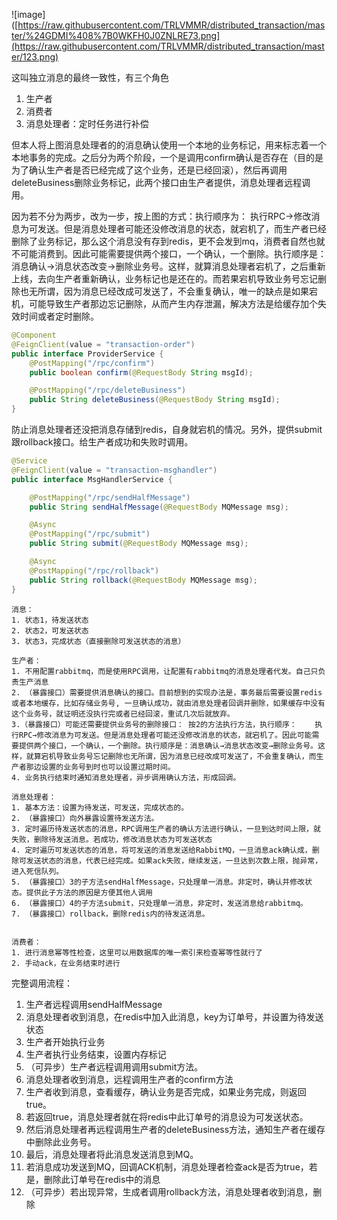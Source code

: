 ![image]([https://raw.githubusercontent.com/TRLVMMR/distributed_transaction/master/%24GDMI%408%7B0WKFH0J0ZNLRE73.png](https://raw.githubusercontent.com/TRLVMMR/distributed_transaction/master/123.png)

这叫独立消息的最终一致性，有三个角色

1. 生产者
2. 消费者
3. 消息处理者：定时任务进行补偿



但本人将上图消息处理者的的消息确认使用一个本地的业务标记，用来标志着一个本地事务的完成。之后分为两个阶段，一个是调用confirm确认是否存在（目的是为了确认生产者是否已经完成了这个业务，还是已经回滚），然后再调用deleteBusiness删除业务标记，此两个接口由生产者提供，消息处理者远程调用。

因为若不分为两步，改为一步，按上图的方式：执行顺序为：	执行RPC→修改消息为可发送。但是消息处理者可能还没修改消息的状态，就宕机了，而生产者已经删除了业务标记，那么这个消息没有存到redis，更不会发到mq，消费者自然也就不可能消费到。因此可能需要提供两个接口，一个确认，一个删除。执行顺序是：消息确认→消息状态改变→删除业务号。这样，就算消息处理者宕机了，之后重新上线，去向生产者重新确认，业务标记也是还在的。而若果宕机导致业务号忘记删除也无所谓，因为消息已经改成可发送了，不会重复确认，唯一的缺点是如果宕机，可能导致生产者那边忘记删除，从而产生内存泄漏，解决方法是给缓存加个失效时间或者定时删除。

```java
@Component
@FeignClient(value = "transaction-order")
public interface ProviderService {
    @PostMapping("/rpc/confirm")
    public boolean confirm(@RequestBody String msgId);

    @PostMapping("/rpc/deleteBusiness")
    public String deleteBusiness(@RequestBody String msgId);
}
```

防止消息处理者还没把消息存储到redis，自身就宕机的情况。另外，提供submit跟rollback接口。给生产者成功和失败时调用。

```java
@Service
@FeignClient(value = "transaction-msghandler")
public interface MsgHandlerService {

    @PostMapping("/rpc/sendHalfMessage")
    public String sendHalfMessage(@RequestBody MQMessage msg);

    @Async
    @PostMapping("/rpc/submit")
    public String submit(@RequestBody MQMessage msg);

    @Async
    @PostMapping("/rpc/rollback")
    public String rollback(@RequestBody MQMessage msg);
}
```



```
消息：
1. 状态1，待发送状态
2. 状态2，可发送状态
3. 状态3，完成状态（直接删除可发送状态的消息）

生产者：
1. 不用配置rabbitmq，而是使用RPC调用，让配置有rabbitmq的消息处理者代发。自己只负责生产消息 
2. （暴露接口）需要提供消息确认的接口。目前想到的实现办法是，事务最后需要设置redis或者本地缓存，比如存储业务号, 一旦确认成功，就由消息处理者回调并删除，如果缓存中没有这个业务号，就证明还没执行完或者已经回滚，重试几次后就放弃。
3.（暴露接口）可能还需要提供业务号的删除接口： 按2的方法执行方法，执行顺序：	执行RPC→修改消息为可发送。但是消息处理者可能还没修改消息的状态，就宕机了。因此可能需要提供两个接口，一个确认，一个删除。执行顺序是：消息确认→消息状态改变→删除业务号。这样，就算宕机导致业务号忘记删除也无所谓，因为消息已经改成可发送了，不会重复确认，而生产者那边设置的业务号到时也可以设置过期时间。
4. 业务执行结束时通知消息处理者，异步调用确认方法，形成回调。

消息处理者：
1. 基本方法：设置为待发送，可发送，完成状态的。
2. （暴露接口）向外暴露设置待发送方法。
3. 定时遍历待发送状态的消息，RPC调用生产者的确认方法进行确认，一旦到达时间上限，就失败，删除待发送消息。若成功，修改消息状态为可发送状态
4. 定时遍历可发送状态的消息，将可发送的消息发送给RabbitMQ，一旦消息ack确认成，删除可发送状态的消息，代表已经完成。如果ack失败，继续发送，一旦达到次数上限，抛异常，进入死信队列。
5. （暴露接口）3的子方法sendHalfMessage，只处理单一消息。非定时，确认并修改状态。提供此子方法的原因是方便其他人调用
6. （暴露接口）4的子方法submit，只处理单一消息，非定时，发送消息给rabbitmq。
7. （暴露接口）rollback，删除redis内的待发送消息。


消费者：
1. 进行消息幂等性检查，这里可以用数据库的唯一索引来检查幂等性就行了
2. 手动ack，在业务结束时进行

```



完整调用流程：

1. 生产者远程调用sendHalfMessage
2. 消息处理者收到消息，在redis中加入此消息，key为订单号，并设置为待发送状态
3. 生产者开始执行业务
4. 生产者执行业务结束，设置内存标记
5. （可异步）生产者远程调用调用submit方法。
6. 消息处理者收到消息，远程调用生产者的confirm方法
7. 生产者收到消息，查看缓存，确认业务是否完成，如果业务完成，则返回true。
8. 若返回true，消息处理者就在将redis中此订单号的消息设为可发送状态。
9. 然后消息处理者再远程调用生产者的deleteBusiness方法，通知生产者在缓存中删除此业务号。
10. 最后，消息处理者将此消息发送消息到MQ。
11. 若消息成功发送到MQ，回调ACK机制，消息处理者检查ack是否为true，若是，删除此订单号在redis中的消息
12. （可异步）若出现异常，生成者调用rollback方法，消息处理者收到消息，删除